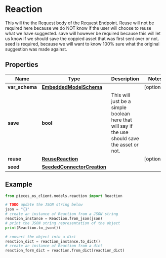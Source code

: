 # Reaction

This will the the Request body of the Request Endpoint.  Reuse will not be required here because we do NOT know if the user will choose to reuse what we have suggested.  save will however be required because this will let us know if we should save the coppied asset that was first sent over or not.  seed is required, because we will want to know 100% sure what the original suggestion was made against.

## Properties

Name | Type | Description | Notes
------------ | ------------- | ------------- | -------------
**var_schema** | [**EmbeddedModelSchema**](EmbeddedModelSchema) |  | [optional] 
**save** | **bool** | This will just be a simple boolean here that will say if the use should save the asset or not. | 
**reuse** | [**ReuseReaction**](ReuseReaction) |  | [optional] 
**seed** | [**SeededConnectorCreation**](SeededConnectorCreation) |  | 

## Example

```python
from pieces_os_client.models.reaction import Reaction

# TODO update the JSON string below
json = "{}"
# create an instance of Reaction from a JSON string
reaction_instance = Reaction.from_json(json)
# print the JSON string representation of the object
print(Reaction.to_json())

# convert the object into a dict
reaction_dict = reaction_instance.to_dict()
# create an instance of Reaction from a dict
reaction_form_dict = reaction.from_dict(reaction_dict)
```




